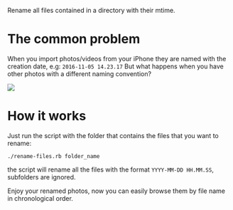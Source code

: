 Rename all files contained in a directory with their mtime.


# The common problem
When you import photos/videos from your iPhone they are named with the creation date, e.g:
`2016-11-05 14.23.17`
But what happens when you have other photos with a different naming convention?

[<img src="https://media.giphy.com/media/26tnnpcYVRNJGlHy0/giphy.gif">]()

# How it works
Just run the script with the folder that contains the files that you want to rename:

`./rename-files.rb folder_name`

the script will rename all the files with the format `YYYY-MM-DD HH.MM.SS`, subfolders are ignored.

Enjoy your renamed photos, now you can easily browse them by file name in chronological order.
